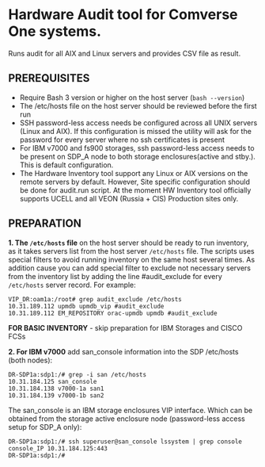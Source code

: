 Hardware Audit tool for Comverse One systems.
=============================================
Runs audit for all AIX and Linux servers and provides CSV file as result. 

PREREQUISITES
--------------
* Require Bash 3 version or higher on the host server (`bash --version`) 
* The /etc/hosts file on the host server should be reviewed before the first run
* SSH password-less access needs be configured across all UNIX servers (Linux and AIX). If this configuration is missed the utility will ask for the password for every server where no ssh certificates is present
* For IBM v7000 and fs900 storages, ssh password-less access needs to be present on SDP_A node to both storage enclosures(active and stby.). This is default configuration.
* The Hardware Inventory tool support any Linux or AIX versions on the remote servers by default. However, Site specific configuration should be done for audit.run script.
At the moment HW Inventory tool officially supports UCELL and all VEON (Russia + CIS) Production sites only.


PREPARATION
-----------
**1. The `/etc/hosts` file** on the host server should be ready to run inventory, as it takes servers list from the host server `/etc/hosts` file.
The scripts uses special filters to avoid running inventory on the same host several times. As addition cause you can add special filter to exclude not necessary servers from the inventory list by adding the line #audit_exclude for every `/etc/hosts` server record. For example:

```
VIP_DR:oam1a:/root# grep audit_exclude /etc/hosts 
10.31.189.112 upmdb upmdb_vip #audit_exclude
10.31.189.112 EM_REPOSITORY orac-upmdb upmdb #audit_exclude
```
**FOR BASIC INVENTORY** - skip preparation for IBM Storages and CISCO FCSs

**2. For IBM v7000** add san_console information into the SDP /etc/hosts (both nodes):
```
DR-SDP1a:sdp1:/# grep -i san /etc/hosts 
10.31.184.125 san_console
10.31.184.138 v7000-1a san1 
10.31.184.139 v7000-1b san2
```
The san_console is an IBM storage enclosures VIP interface. Which can be obtained from the storage active enclosure node (password-less access setup for SDP_A only):
```
DR-SDP1a:sdp1:/# ssh superuser@san_console lssystem | grep console 
console_IP 10.31.184.125:443
DR-SDP1a:sdp1:/#
```